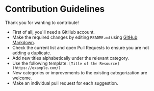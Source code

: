 # Contribution Guidelines

Thank you for wanting to contribute!

- First of all, you'll need a GitHub account.
- Make the required changes by editing `README.md` using [GitHub Markdown](https://docs.github.com/en/get-started/writing-on-github/getting-started-with-writing-and-formatting-on-github/basic-writing-and-formatting-syntax).
- Check the current list and open Pull Requests to ensure you are not adding a duplicate.
- Add new titles alphabetically under the relevant category.
- Use the following template: ```[Title of the Resource](https://example.com/)```
- New categories or improvements to the existing categorization are welcome.
- Make an individual pull request for each suggestion.
